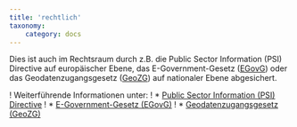 ```yaml
---
title: 'rechtlich'
taxonomy:
    category: docs
---
```


Dies ist auch im Rechtsraum durch z.B. die Public Sector Information (PSI) Directive auf europäischer Ebene, das E-Government-Gesetz ([EGovG](http://www.gesetze-im-internet.de/egovg/)) oder das Geodatenzugangsgesetz ([GeoZG](https://de.wikipedia.org/wiki/Geodatenzugangsgesetz)) auf nationaler Ebene abgesichert.

! Weiterführende Informationen unter:
! * [Public Sector Information (PSI) Directive](https://ec.europa.eu/info/consultations/public-consultation-review-directive-re-use-public-sector-information-psi-directive_de)
! * [E-Government-Gesetz (EGovG)](http://www.gesetze-im-internet.de/egovg/)
! * [Geodatenzugangsgesetz (GeoZG)](https://www.gesetze-im-internet.de/geozg/BJNR027800009.html)
